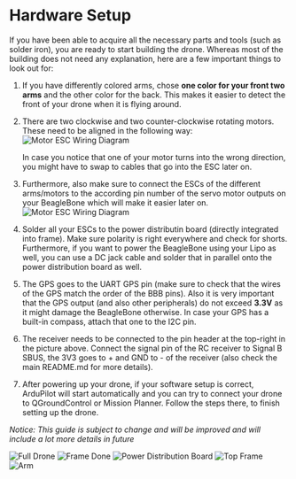 # Hardware Setup

If you have been able to acquire all the necessary parts and tools (such as solder iron), you are ready to start building the drone. Whereas most of the building does not need any explanation, here are a few important things to look out for:

1. If you have differently colored arms, chose __one color for your front two arms__ and the other color for the back. This makes it easier to detect the front of your drone when it is flying around.

2. There are two clockwise and two counter-clockwise rotating motors. These need to be aligned in the following way:
![Motor ESC Wiring Diagram](images/Frame_Motors.png)

    In case you notice that one of your motor turns into the wrong direction, you might have to swap to cables that go into the ESC later on. 

3. Furthermore, also make sure to connect the ESCs of the different arms/motors to the according pin number of the servo motor outputs on your BeagleBone which will make it easier later on.
![Motor ESC Wiring Diagram](images/BeagleBone_Blue_Pinout.jpeg)

4. Solder all your ESCs to the power distributin board (directly integrated into frame). Make sure polarity is right everywhere and check for shorts. Furthermore, if you want to power the BeagleBone using your Lipo as well, you can use a DC jack cable and solder that in parallel onto the power distribution board as well. 

5. The GPS goes to the UART GPS pin (make sure to check that the wires of the GPS match the order of the BBB pins). Also it is very important that the GPS output (and also other peripherals) do not exceed __3.3V__ as it might damage the BeagleBone otherwise. In case your GPS has a built-in compass, attach that one to the I2C pin.

6. The receiver needs to be connected to the pin header at the top-right in the picture above. Connect the signal pin of the RC receiver to Signal B SBUS, the 3V3 goes to + and GND to - of the receiver (also check the main README.md for more details).

7. After powering up your drone, if your software setup is correct, ArduPilot will start automatically and you can try to connect your drone to QGroundControl or Mission Planner. Follow the steps there, to finish setting up the drone.

_Notice: This guide is subject to change and will be improved and will include a lot more details in future_

![Full Drone](images/full_drone.png)
![Frame Done](images/frame_done.JPG)
![Power Distribution Board](images/power_distribution.JPG)
![Top Frame](images/top.JPG)
![Arm](images/arm.JPG)







